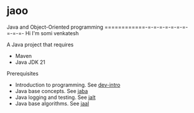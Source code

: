 # jaoo
Java and Object-Oriented programming ============-=-=-=-=-=-=-=-=-=-=- Hi I'm somi venkatesh

A Java project that requires
- Maven
- Java JDK 21

Prerequisites
- Introduction to programming. See [dev-intro](https://github.com/egalli64/dev-intro)
- Java base concepts. See [jaba](https://github.com/egalli64/jaba)
- Java logging and testing. See [jalt](https://github.com/egalli64/jalt)
- Java base algorithms. See [jaal](https://github.com/egalli64/jaal)
